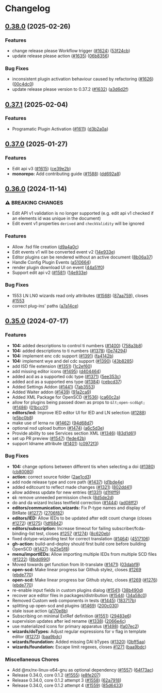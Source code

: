 # Changelog

## [0.38.0](https://github.com/openscd/open-scd/compare/v0.37.1...v0.38.0) (2025-02-26)


### Features

* change release please Workflow trigger ([#1624](https://github.com/openscd/open-scd/issues/1624)) ([53f24cb](https://github.com/openscd/open-scd/commit/53f24cbc9b2be8407aa1420b5665d2a09e9051ea))
* update release please action ([#1635](https://github.com/openscd/open-scd/issues/1635)) ([06b8356](https://github.com/openscd/open-scd/commit/06b8356485940f2841b01293de5bea2a6fa1399d))


### Bug Fixes

* inconsistent plugin activation behaviour caused by refactoring ([#1626](https://github.com/openscd/open-scd/issues/1626)) ([00c4dc0](https://github.com/openscd/open-scd/commit/00c4dc06f6d0cf1c39e4822a5b21d650d698785e))
* update release please version to 0.37.2 ([#1632](https://github.com/openscd/open-scd/issues/1632)) ([a3d6d2f](https://github.com/openscd/open-scd/commit/a3d6d2f68952e98d62375b037b5b36bca63f325a))

## [0.37.1](https://github.com/openscd/open-scd/compare/v0.37.0...v0.37.1) (2025-02-04)


### Features

* Programatic Plugin Activation ([#1611](https://github.com/openscd/open-scd/issues/1611)) ([d3b2a0a](https://github.com/openscd/open-scd/commit/d3b2a0a7b2d08d0ce5484567ebfe6c6d4e548c5e))

## [0.37.0](https://github.com/openscd/open-scd/compare/v0.36.0...v0.37.0) (2025-01-27)


### Features

* Edit api v3 ([#1615](https://github.com/openscd/open-scd/issues/1615)) ([ce39e2b](https://github.com/openscd/open-scd/commit/ce39e2b7bfcda40659f36e40659b1efd571f2a53))
* **monorepo:** Add contributing guide ([#1588](https://github.com/openscd/open-scd/issues/1588)) ([dd692a8](https://github.com/openscd/open-scd/commit/dd692a8d9784aaf5f8509fdad5298293195d1465))

## [0.36.0](https://github.com/openscd/open-scd/compare/v0.35.0...v0.36.0) (2024-11-14)


### ⚠ BREAKING CHANGES

* Edit API v1 validation is no longer supported (e.g. edit api v1 checked if an elements id was unique in the document)
* Edit event v1 properties `derived` and `checkValidity` will be ignored

### Features

* Allow .fsd file creation ([d9a4a0c](https://github.com/openscd/open-scd/commit/d9a4a0c6f6a0c9c86927d80bf5c81b4e9f6fc6d5))
* Edit events v1 will be converted event v2 ([14e933e](https://github.com/openscd/open-scd/commit/14e933ed776ec5592c3c38e84b9884fa41a05e81))
* Editor plugins can be rendered without an active document ([8b06a37](https://github.com/openscd/open-scd/commit/8b06a375ecfbc6275c5238d4a95383f4e80449b8))
* Handle Config Plugin Events ([a510664](https://github.com/openscd/open-scd/commit/a5106648367dad831a248b734cd5c34aa1043d89))
* render plugin download UI on event ([44a51f0](https://github.com/openscd/open-scd/commit/44a51f05797e8dd6345215c177a2e7b68e189d69))
* Support edit api v2 ([#1581](https://github.com/openscd/open-scd/issues/1581)) ([14e933e](https://github.com/openscd/open-scd/commit/14e933ed776ec5592c3c38e84b9884fa41a05e81))


### Bug Fixes

* 1553 LN LN0 wizards read only attributes ([#1568](https://github.com/openscd/open-scd/issues/1568)) ([87aa759](https://github.com/openscd/open-scd/commit/87aa75961c7ef0bfe11810d2fa5d4e08704da033)), closes [#1553](https://github.com/openscd/open-scd/issues/1553)
* correct plug-ins' paths ([a7a14ce](https://github.com/openscd/open-scd/commit/a7a14ced59294d8a24daabf5ecdc76a5dbb75237))

## [0.35.0](https://github.com/openscd/open-scd/compare/v0.34.0...v0.35.0) (2024-07-17)

### Features

* **104:** added descriptions to control ti numbers ([#1400](https://github.com/openscd/open-scd/issues/1400)) ([758a3b8](https://github.com/openscd/open-scd/commit/758a3b887b75b1eabdda7add0b3abf4cbe2df949))
* **104:** added descriptions to ti numbers ([#1378](https://github.com/openscd/open-scd/issues/1378)) ([0e74294](https://github.com/openscd/open-scd/commit/0e742944e4e834c515488ad1f75cecf88d234a8a))
* **104:** implement enc cdc support ([#1391](https://github.com/openscd/open-scd/issues/1391)) ([fa4142b](https://github.com/openscd/open-scd/commit/fa4142b4b85085f092533dd54097d3c4efbf5441))
* **104:** implement wye and del cdc support ([#1390](https://github.com/openscd/open-scd/issues/1390)) ([43b8285](https://github.com/openscd/open-scd/commit/43b82853f877a8eb080db2b4ea99898f861c8418))
* add ISD file extension ([#1351](https://github.com/openscd/open-scd/issues/1351)) ([1c2ef60](https://github.com/openscd/open-scd/commit/1c2ef606a64f1af75af1c88dcdd3a5659b35d2aa))
* add missing editor icons ([#1495](https://github.com/openscd/open-scd/issues/1495)) ([d404464](https://github.com/openscd/open-scd/commit/d404464444a0f03fbe0ca3d0774e1cc1bc704e38))
* added acd as a supported cdc type ([#1371](https://github.com/openscd/open-scd/issues/1371)) ([5ee353c](https://github.com/openscd/open-scd/commit/5ee353cf85e61ce9edd6f48268d198adfdc3f0b2))
* added acd as a supported ens type ([#1384](https://github.com/openscd/open-scd/issues/1384)) ([cebcd37](https://github.com/openscd/open-scd/commit/cebcd37ecbc0230561018c4bb2a8c5e58de3b807))
* Added Settings Addon ([#1441](https://github.com/openscd/open-scd/issues/1441)) ([7ab3553](https://github.com/openscd/open-scd/commit/7ab355340a64cc2afaf6118ea8ca1ea7acc2a319))
* Added Waiter addon ([#1439](https://github.com/openscd/open-scd/issues/1439)) ([91a2ca9](https://github.com/openscd/open-scd/commit/91a2ca97998551aa07e96452ce3c73ddea6b1641))
* Added XML Package for OpenSCD ([#1536](https://github.com/openscd/open-scd/issues/1536)) ([ca60c2a](https://github.com/openscd/open-scd/commit/ca60c2a63c304a5e1c88095ea2f24b597fc5a2ad))
* allow for plugins being passed down as props to `&lt;open-scd&gt;` ([#1486](https://github.com/openscd/open-scd/issues/1486)) ([01bcc01](https://github.com/openscd/open-scd/commit/01bcc017c373185fa34036ea4d80c5ef105d5ee2))
* **editors/ied:** Improve IED editor UI for IED and LN selection ([#1288](https://github.com/openscd/open-scd/issues/1288)) ([e5bc0b8](https://github.com/openscd/open-scd/commit/e5bc0b8509a40950188e2f4bcf52569932309c69))
* make use of lerna nx ([#1462](https://github.com/openscd/open-scd/issues/1462)) ([94d68d7](https://github.com/openscd/open-scd/commit/94d68d7e395b545c699ead584266231085cffeac))
* optional nsd upload button ([#1474](https://github.com/openscd/open-scd/issues/1474)) ([a6c5d3e](https://github.com/openscd/open-scd/commit/a6c5d3e55e7fd13ada773be7f56d7869e06f30c0))
* Provide ability to see Services section XML ([#1346](https://github.com/openscd/open-scd/issues/1346)) ([83d1d61](https://github.com/openscd/open-scd/commit/83d1d611eeeb79082c7f0eb7934ee045b25fe0c2))
* set up PR preview ([#1547](https://github.com/openscd/open-scd/issues/1547)) ([fede42b](https://github.com/openscd/open-scd/commit/fede42b43272e4fbf036e18df299a45fe52741cc))
* support ldname attribute ([#1401](https://github.com/openscd/open-scd/issues/1401)) ([c0972f3](https://github.com/openscd/open-scd/commit/c0972f33b7e386c39a127739b4c2962f9c9a60f4))

### Bug Fixes

* **104:** change options between different tis when selecting a doi ([#1380](https://github.com/openscd/open-scd/issues/1380)) ([cb80080](https://github.com/openscd/open-scd/commit/cb800808e9679e673e987038678e4c9f2da9fdf3))
* **action:** correct source folder ([2ae1cd3](https://github.com/openscd/open-scd/commit/2ae1cd316743b912551c245da15533bcb9ec2426))
* add node release type and core path ([#1437](https://github.com/openscd/open-scd/issues/1437)) ([d1bde4e](https://github.com/openscd/open-scd/commit/d1bde4e8077f378a5f6e1cc6ebc62561be37db04))
* added editcount to reflect made changes ([#1321](https://github.com/openscd/open-scd/issues/1321)) ([802dd41](https://github.com/openscd/open-scd/commit/802dd4174fb49fc969e601ba04f3ca1966adedbb))
* allow address update for new entries ([#1331](https://github.com/openscd/open-scd/issues/1331)) ([d1f4ff9](https://github.com/openscd/open-scd/commit/d1f4ff90e211bc8ba8c2e9fc4e900fb093acfad5))
* **ci:** remove unneeded permission check ([8d5de2d](https://github.com/openscd/open-scd/commit/8d5de2d93714cef7f5a725704a6adf38602b581c))
* do and da wizard lnclass textfield correction ([#1444](https://github.com/openscd/open-scd/issues/1444)) ([ad08ff2](https://github.com/openscd/open-scd/commit/ad08ff2f4ea51655da5fd158c7106680b6b68506))
* **editors/communication,wizards:** Fix P-type names and display of BitRate ([#1277](https://github.com/openscd/open-scd/issues/1277)) ([2706f82](https://github.com/openscd/open-scd/commit/2706f82283cc7a58a8da5ca4cb775bfec7c6b986))
* **editors/IED:** Allow IEDs to be updated after edit count change (closes [#1272](https://github.com/openscd/open-scd/issues/1272)) ([#1275](https://github.com/openscd/open-scd/issues/1275)) ([1df6842](https://github.com/openscd/open-scd/commit/1df6842002891223cf7a58821494731c01be73a5))
* **editors/subscription:** Increase timeout for failing subscriber/fcda-binding-list test, closes [#1257](https://github.com/openscd/open-scd/issues/1257) ([#1274](https://github.com/openscd/open-scd/issues/1274)) ([8c620eb](https://github.com/openscd/open-scd/commit/8c620eb97fb34a0a01e2ac21cefbb87950e5a6b4))
* fixed dotype-wizarding test for correct translation ([#1464](https://github.com/openscd/open-scd/issues/1464)) ([4517106](https://github.com/openscd/open-scd/commit/4517106c3e651d930fd6c53b4df34f6fc7a065f4))
* **gh-action:** build-and-deploy should first build core before building OpenSCD ([#1427](https://github.com/openscd/open-scd/issues/1427)) ([e25e5f8](https://github.com/openscd/open-scd/commit/e25e5f8c94457deeed207891fec3234201fb1a03))
* **menu/importIEDs:** Allow importing multiple IEDs from multiple SCD files ([#1222](https://github.com/openscd/open-scd/issues/1222)) ([8bdd990](https://github.com/openscd/open-scd/commit/8bdd990a1d0c77b50743281d71b61489709e433a))
* Moved towards get function from lit-translate ([#1471](https://github.com/openscd/open-scd/issues/1471)) ([03dabf9](https://github.com/openscd/open-scd/commit/03dabf94bf3e57f012bb078415ba0c284ce7b1e8))
* **open-scd:** Make linear progress bar Github stylez, closes [#1269](https://github.com/openscd/open-scd/issues/1269) ([ebde770](https://github.com/openscd/open-scd/commit/ebde77000373780dccfa6f345126732667be1c43))
* **open-scd:** Make linear progress bar Github stylez, closes [#1269](https://github.com/openscd/open-scd/issues/1269) ([#1276](https://github.com/openscd/open-scd/issues/1276)) ([ebde770](https://github.com/openscd/open-scd/commit/ebde77000373780dccfa6f345126732667be1c43))
* re-enable input fields in custom plugins dialog ([#1541](https://github.com/openscd/open-scd/issues/1541)) ([38b490d](https://github.com/openscd/open-scd/commit/38b490d1ca7988cebef8513fb640eb077c6246a0))
* recover ace editor files in packages/distribution ([#1544](https://github.com/openscd/open-scd/issues/1544)) ([34a58c0](https://github.com/openscd/open-scd/commit/34a58c04e496716f6a7107e082814fbd8ed053fe))
* Removed Custom web components in tests ([#1445](https://github.com/openscd/open-scd/issues/1445)) ([183717b](https://github.com/openscd/open-scd/commit/183717b2aa90a44a6ffc4b404e79b98fd6bcc917))
* splitting up open-scd and plugins ([#1469](https://github.com/openscd/open-scd/issues/1469)) ([200c030](https://github.com/openscd/open-scd/commit/200c0308a96899a7bc06a4f0357423901c1fff49))
* stale issue action ([a170e8b](https://github.com/openscd/open-scd/commit/a170e8b4e06f6871b1895d64dd710ccdcf76bc1a))
* Subscribing on minimal ExtRef definition ([#1551](https://github.com/openscd/open-scd/issues/1551)) ([29483e6](https://github.com/openscd/open-scd/commit/29483e6562061ae1edd69b2dccf33a512a8aef93))
* supervision updates after ied rename ([#1338](https://github.com/openscd/open-scd/issues/1338)) ([2066e4c](https://github.com/openscd/open-scd/commit/2066e4c71d8ab888cc04f1628c30b39582033fcb))
* use materialized icons for primary apparatus ([#1498](https://github.com/openscd/open-scd/issues/1498)) ([fa07ec2](https://github.com/openscd/open-scd/commit/fa07ec2e12392f0973a138f8260837eec746a64d))
* **wizards/doTypes:** Adjust regular expressions for v flag in template editor ([#1273](https://github.com/openscd/open-scd/issues/1273)) ([baa9bdc](https://github.com/openscd/open-scd/commit/baa9bdcd73bb6db9ab2956dfd58344bc8859262d))
* **wizards/foundation:** Added missing DAI bTypes ([#1320](https://github.com/openscd/open-scd/issues/1320)) ([0bff5aa](https://github.com/openscd/open-scd/commit/0bff5aa448bdfd94956aa602b74a3f44099facd1))
* **wizards/foundation:** Escape limit regexes, closes [#1271](https://github.com/openscd/open-scd/issues/1271) ([baa9bdc](https://github.com/openscd/open-scd/commit/baa9bdcd73bb6db9ab2956dfd58344bc8859262d))

### Miscellaneous Chores

* Add @nx/nx-linux-x64-gnu as optional dependency ([#1557](https://github.com/openscd/open-scd/issues/1557)) ([64f73ac](https://github.com/openscd/open-scd/commit/64f73ace8701e17c1a51b335d76735f7793c210c))
* Release 0.34.0, core 0.1.2 ([#1555](https://github.com/openscd/open-scd/issues/1555)) ([e8fe207](https://github.com/openscd/open-scd/commit/e8fe20739267ea14b74c3d2be0fbf5fa4faa546b))
* Release 0.34.0, core 0.1.2 attempt 3 ([#1558](https://github.com/openscd/open-scd/issues/1558)) ([62a7918](https://github.com/openscd/open-scd/commit/62a79183f7f5b6a55c0ebf500d94c05c0d348ac1))
* Release 0.34.0, core 0.1.2 attempt 4 ([#1559](https://github.com/openscd/open-scd/issues/1559)) ([85d6433](https://github.com/openscd/open-scd/commit/85d6433f4105a6b0bc06e8059755e1b9311f4c4f))
